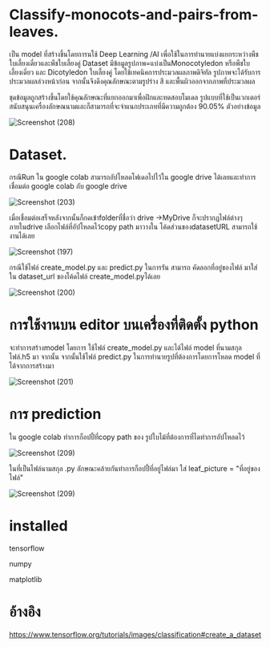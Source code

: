 # Classify-monocots-and-pairs-from-leaves.

เป็น model ที่สร้างขึ้นโดยการนใช้ Deep Learning /AI เพื่อใช้ในการทำนายแบ่งแยกระหว่างพืชใบเลี้ยงเดี่ยวและพืชใบเลี้ยงคู่
Dataset มีข้อมูลรูปภาพ=แบ่งเป็นMonocotyledon หรือพืชใบเลี้ยงเดี่ยว และ Dicotyledon  ใบเลี้ยงคู่
โดยใช้เทคนิคการประมวลผลภาพดิจิทัล รูปภาพจะได้รับการประมวลผลล่วงหน้าก่อน จากนั้นจึงดึงคุณลักษณะตามรูปร่าง สี และพื้นผิวออกจากภาพที่ประมวลผล

ชุดข้อมูลถูกสร้างขึ้นโดยใช้คุณลักษณะที่แยกออกมาเพื่อฝึกและทดสอบโมเดล รูปแบบที่ใช้เป็นเวกเตอร์สนับสนุนเครื่องลักษณนามและก็สามารถที่จะจำแนกประเภทที่มีความถูกต้อง 90.05%
ตัวอย่างข้อมูล

![Screenshot (208)](https://user-images.githubusercontent.com/96648859/147384704-a39379f3-561c-49b5-845e-fcd657f39f67.png)

# Dataset.
กรณีRun ใน google colab สามารถอัปโหลดโฟเดอไปไว้ใน google drive ได้เลยและทำการเชื่อมต่อ google colab กับ google drive

![Screenshot (203)](https://user-images.githubusercontent.com/96648859/147382457-54b053af-7ddb-4dd7-a30b-adb3c1ef0a22.png)


เมื่อเชื่อมต่อเสร็จหลังจากนั้นก็กดเข้าfolderที่ชื่อว่า drive ->MyDrive ก็จะปรากฏไฟล์ต่างๆภายในdrive เลือกไฟล์ที่อัปโหลดไว้copy path มาวางใน โค้ดส่วนของdatasetURL สามารถใช้งานได้เลย

![Screenshot (197)](https://user-images.githubusercontent.com/96648859/147384738-d6dfaf68-389f-480a-8d4b-ff12e5a778e9.png)

กรณีใช้ไฟล์ create_model.py และ predict.py ในการรัน สามารถ คัดลอกที่อยู่ของไฟล์ มาใส่ใน dataset_url ของโค้ดไฟล์ create_model.pyได้เลย

![Screenshot (200)](https://user-images.githubusercontent.com/96648859/147384793-a7718638-76e5-488b-9e4c-6b0a656d83ed.png)

# การใช้งานบน editor บนเครื่องที่ติดตั้ง python
  จะทำการสร้างmodel โดยการ ใช้ไฟล์ create_model.py และได้ไฟล์ model ที่นามสกุลไฟล์.h5 มา จากนั้น
จากนั้นใช้ไฟล์  predict.py ในการทำนายรูปที่ต้องการโดยการโหลด model ที่ได้จากการสร้างมา 

![Screenshot (201)](https://user-images.githubusercontent.com/96648859/147384950-ca13a2f2-5c34-4484-a147-9dad4e354d26.png)


# การ prediction
ใน google colab ทำการก็อปปี้ที่copy path ของ รูปใบไม้ที่ต้องการที่ไดทำการอัปโหลดไว้

![Screenshot (209)](https://user-images.githubusercontent.com/96648859/147385027-a6d074af-a442-41ac-87eb-04698efad786.png)

ในที่เป็นไฟล์นามสกุล .py ลักษณะคล้ายกันทำการก็อปปี้ที่อยู่ไฟล์มา ใส่ leaf_picture = "ที่อยู่ของไฟล์"

![Screenshot (209)](https://user-images.githubusercontent.com/96648859/147385122-979024d8-8553-4ab1-95af-4f96c7dd944c.png)

# installed
tensorflow

numpy

matplotlib



# อ้างอิง

https://www.tensorflow.org/tutorials/images/classification#create_a_dataset






